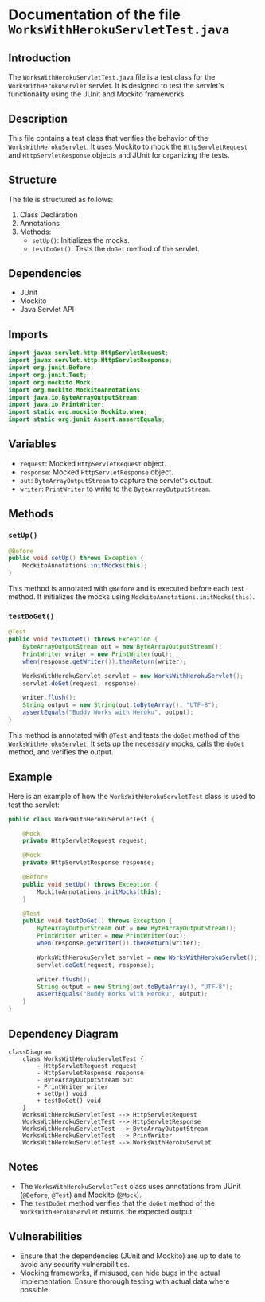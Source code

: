 # Documentation of the file `WorksWithHerokuServletTest.java`

## Introduction

The `WorksWithHerokuServletTest.java` file is a test class for the `WorksWithHerokuServlet` servlet. It is designed to test the servlet's functionality using the JUnit and Mockito frameworks.

## Description

This file contains a test class that verifies the behavior of the `WorksWithHerokuServlet`. It uses Mockito to mock the `HttpServletRequest` and `HttpServletResponse` objects and JUnit for organizing the tests.

## Structure

The file is structured as follows:
1. Class Declaration
2. Annotations
3. Methods:
   - `setUp()`: Initializes the mocks.
   - `testDoGet()`: Tests the `doGet` method of the servlet.

## Dependencies

- JUnit
- Mockito
- Java Servlet API

## Imports

```java
import javax.servlet.http.HttpServletRequest;
import javax.servlet.http.HttpServletResponse;
import org.junit.Before;
import org.junit.Test;
import org.mockito.Mock;
import org.mockito.MockitoAnnotations;
import java.io.ByteArrayOutputStream;
import java.io.PrintWriter;
import static org.mockito.Mockito.when;
import static org.junit.Assert.assertEquals;
```

## Variables

- `request`: Mocked `HttpServletRequest` object.
- `response`: Mocked `HttpServletResponse` object.
- `out`: `ByteArrayOutputStream` to capture the servlet's output.
- `writer`: `PrintWriter` to write to the `ByteArrayOutputStream`.

## Methods

### `setUp()`

```java
@Before
public void setUp() throws Exception {
    MockitoAnnotations.initMocks(this);
}
```

This method is annotated with `@Before` and is executed before each test method. It initializes the mocks using `MockitoAnnotations.initMocks(this)`.

### `testDoGet()`

```java
@Test
public void testDoGet() throws Exception {
    ByteArrayOutputStream out = new ByteArrayOutputStream();
    PrintWriter writer = new PrintWriter(out);
    when(response.getWriter()).thenReturn(writer);

    WorksWithHerokuServlet servlet = new WorksWithHerokuServlet();
    servlet.doGet(request, response);

    writer.flush();
    String output = new String(out.toByteArray(), "UTF-8");
    assertEquals("Buddy Works with Heroku", output);
}
```

This method is annotated with `@Test` and tests the `doGet` method of the `WorksWithHerokuServlet`. It sets up the necessary mocks, calls the `doGet` method, and verifies the output.

## Example

Here is an example of how the `WorksWithHerokuServletTest` class is used to test the servlet:

```java
public class WorksWithHerokuServletTest {

    @Mock
    private HttpServletRequest request;

    @Mock
    private HttpServletResponse response;

    @Before
    public void setUp() throws Exception {
        MockitoAnnotations.initMocks(this);
    }

    @Test
    public void testDoGet() throws Exception {
        ByteArrayOutputStream out = new ByteArrayOutputStream();
        PrintWriter writer = new PrintWriter(out);
        when(response.getWriter()).thenReturn(writer);

        WorksWithHerokuServlet servlet = new WorksWithHerokuServlet();
        servlet.doGet(request, response);

        writer.flush();
        String output = new String(out.toByteArray(), "UTF-8");
        assertEquals("Buddy Works with Heroku", output);
    }
}
```

## Dependency Diagram

```mermaid
classDiagram
    class WorksWithHerokuServletTest {
        - HttpServletRequest request
        - HttpServletResponse response
        - ByteArrayOutputStream out
        - PrintWriter writer
        + setUp() void
        + testDoGet() void
    }
    WorksWithHerokuServletTest --> HttpServletRequest
    WorksWithHerokuServletTest --> HttpServletResponse
    WorksWithHerokuServletTest --> ByteArrayOutputStream
    WorksWithHerokuServletTest --> PrintWriter
    WorksWithHerokuServletTest --> WorksWithHerokuServlet
```

## Notes

- The `WorksWithHerokuServletTest` class uses annotations from JUnit (`@Before`, `@Test`) and Mockito (`@Mock`).
- The `testDoGet` method verifies that the `doGet` method of the `WorksWithHerokuServlet` returns the expected output.

## Vulnerabilities

- Ensure that the dependencies (JUnit and Mockito) are up to date to avoid any security vulnerabilities.
- Mocking frameworks, if misused, can hide bugs in the actual implementation. Ensure thorough testing with actual data where possible.